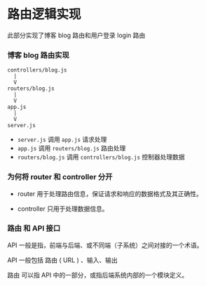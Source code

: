 # 路由逻辑实现

此部分实现了博客 blog 路由和用户登录 login 路由

### 博客 blog 路由实现

```
controllers/blog.js
  |
  V
routers/blog.js
  |
  V
app.js
  |
  V
server.js
```

- `server.js` 调用 `app.js` 请求处理
- `app.js` 调用 `routers/blog.js` 路由处理
- `routers/blog.js` 调用 `controllers/blog.js` 控制器处理数据


### 为何将 router 和 controller 分开

- router 用于处理路由信息，保证请求和响应的数据格式及其正确性。

- controller 只用于处理数据信息。


### 路由 和 API 接口

API 一般是指，前端与后端、或不同端（子系统）之间对接的一个术语。

API 一般包括 路由 ( URL ) 、输入、输出

路由 可以指 API 中的一部分，或指后端系统内部的一个模块定义。
